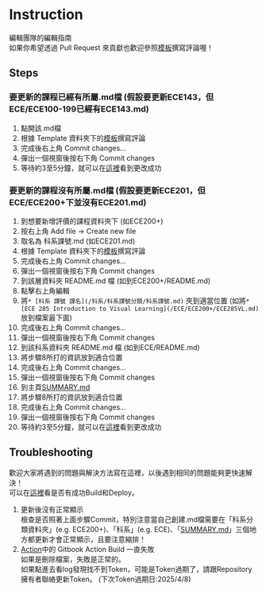 # Instruction
編輯團隊的編輯指南  
如果你希望透過 Pull Request 來貢獻也歡迎參照[模板](/Template/README.md)撰寫評論喔！

## Steps
### 要更新的課程已經有所屬.md檔 (假設要更新ECE143，但ECE/ECE100-199已經有ECE143.md)
1. 點開該.md檔
2. 根據 Template 資料夾下的[模板](/Template/README.md)撰寫評論
3. 完成後右上角 Commit changes...
4. 彈出一個視窗後按右下角 Commit changes
5. 等待約3至5分鐘，就可以在[這裡](https://dawson-ma.github.io/UCSD-Course-Review/)看到更改成功

### 要更新的課程沒有所屬.md檔 (假設要更新ECE201，但ECE/ECE200+下並沒有ECE201.md)
1. 到想要新增評價的課程資料夾下 (如ECE200+)
2. 按右上角 Add file -> Create new file
3. 取名為 科系課號.md (如ECE201.md)
3. 根據 Template 資料夾下的[模板](/Template/README.md)撰寫評論
4. 完成後右上角 Commit changes...
5. 彈出一個視窗後按右下角 Commit changes
6. 到該層資料夾 README.md 檔 (如到ECE200+/README.md)
7. 點擊右上角編輯
8. 將```* [科系 課號 課名](/科系/科系課號分類/科系課號.md)``` 夾到適當位置 (如將```* [ECE 285 Introduction to Visual Learning](/ECE/ECE200+/ECE285VL.md)``` 放到檔案最下面)
9. 完成後右上角 Commit changes...
10. 彈出一個視窗後按右下角 Commit changes
11. 到該科系資料夾 README.md 檔 (如到ECE/README.md)
12. 將步驟8所打的資訊放到適合位置
13. 完成後右上角 Commit changes...
14. 彈出一個視窗後按右下角 Commit changes
15. 到主頁[SUMMARY.md](/SUMMARY.md)
16. 將步驟8所打的資訊放到適合位置
17. 完成後右上角 Commit changes...
18. 彈出一個視窗後按右下角 Commit changes
19. 等待約3至5分鐘，就可以在[這裡](https://dawson-ma.github.io/UCSD-Course-Review/)看到更改成功

## Troubleshooting
歡迎大家將遇到的問題與解決方法寫在這裡，以後遇到相同的問題能夠更快速解決！  
可以在[這裡](https://github.com/Dawson-ma/UCSD-Course-Review/actions)看是否有成功Build和Deploy。

1. 更新後沒有正常顯示  
檢查是否照著上面步驟Commit，特別注意當自己創建.md檔需要在「科系分類資料夾」(e.g. ECE200+)、「科系」(e.g. ECE)、「[SUMMARY.md](/SUMMARY.md)」三個地方都更新才會正常顯示，且要注意縮排！
2. [Action](https://github.com/Dawson-ma/UCSD-Course-Review/actions)中的 Gitbook Action Build 一直失敗  
如果是刪除檔案，失敗是正常的。  
如果點進去看log發現找不到Token，可能是Token過期了，請跟Repository 擁有者聯絡更新Token。 (下次Token過期日:2025/4/8)

